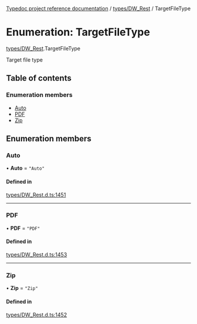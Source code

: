 [Typedoc project reference documentation](../README.md) / [types/DW_Rest](../modules/types_dw_rest.md) / TargetFileType

# Enumeration: TargetFileType

[types/DW_Rest](../modules/types_dw_rest.md).TargetFileType

Target file type

## Table of contents

### Enumeration members

- [Auto](types_dw_rest.targetfiletype.md#auto)
- [PDF](types_dw_rest.targetfiletype.md#pdf)
- [Zip](types_dw_rest.targetfiletype.md#zip)

## Enumeration members

### Auto

• **Auto** = `"Auto"`

#### Defined in

[types/DW_Rest.d.ts:1451](https://github.com/DocuWare/REST-Sample-TS/blob/828b3d4/src/types/DW_Rest.d.ts#L1451)

___

### PDF

• **PDF** = `"PDF"`

#### Defined in

[types/DW_Rest.d.ts:1453](https://github.com/DocuWare/REST-Sample-TS/blob/828b3d4/src/types/DW_Rest.d.ts#L1453)

___

### Zip

• **Zip** = `"Zip"`

#### Defined in

[types/DW_Rest.d.ts:1452](https://github.com/DocuWare/REST-Sample-TS/blob/828b3d4/src/types/DW_Rest.d.ts#L1452)
